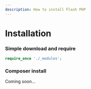 ```yaml
---
description: How to install Flash PHP
---
```


# Installation

### Simple download and require

```php
require_once './_modules';
```

### Composer install 

Coming soon...

